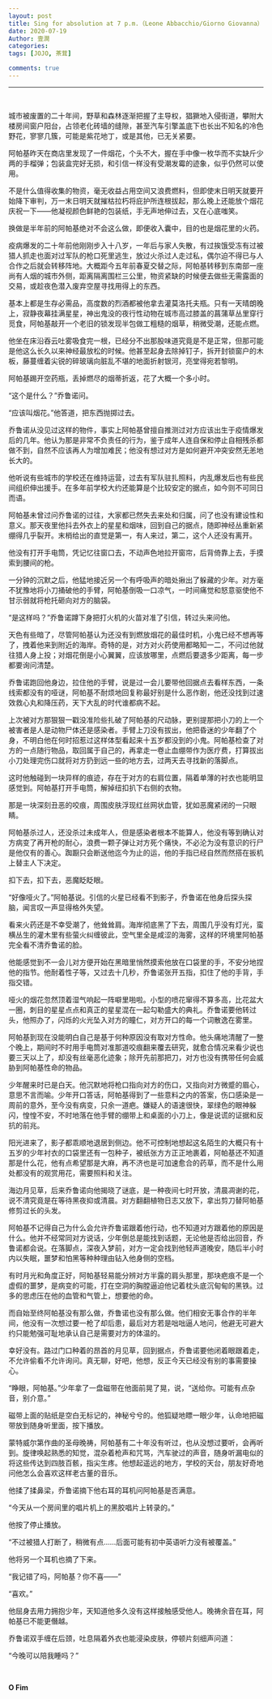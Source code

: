 ```yaml
---
layout: post
title: Sing for absolution at 7 p.m.（Leone Abbacchio/Giorno Giovanna）
date: 2020-07-19
Author: 壹澗
categories: 
tags: [JOJO, 茶茸]

comments: true
--- 
```


***

<br/>

城市被废置的二十年间，野草和森林逐渐把握了主导权，猖獗地入侵街道，攀附大楼房间窗户阳台，占领老化砖墙的缝隙，甚至汽车引擎盖底下也长出不知名的冷色野花，寥寥几簇，可能是紫花地丁，或是其他，已无关紧要。

阿帕基昨天在商店里发现了一件烟花，个头不大，握在手中像一枚华而不实缺斤少两的手榴弹；包装盒完好无损，和引信一样没有受潮发霉的迹象，似乎仍然可以使用。

不是什么值得收集的物资，毫无收益占用空间又浪费燃料，但即使末日明天就要开始降下审判，万一末日明天就摧枯拉朽将庇护所连根拔起，那么晚上还能放个烟花庆祝一下——他凝视颜色鲜艳的包装纸，手无声地伸过去，又在心底嗤笑。

换做是半年前的阿帕基绝对不会这么做，即便收入囊中，目的也是烟花里的火药。

疫病爆发的二十年前他刚刚步入十八岁，一年后与家人失散，有过挨饿受冻有过被猎人抓走也面对过军队的枪口死里逃生，放过火杀过人走过私，偶尔迫不得已与人合作之后就会转移阵地。大概距今五年前春夏交替之际，阿帕基转移到东南部一座尚有人烟的城市外侧，距离隔离围栏三公里，物资紧缺的时候便去做些无需露面的交易，或趁夜色潜入废弃空屋寻找用得上的东西。

基本上都是生存必需品，高度数的烈酒都被他拿去灌莫洛托夫瓶。只有一天晴朗晚上，寂静夜幕挂满星星，神出鬼没的夜行性动物在城市高过膝盖的菖蒲草丛里穿行觅食，阿帕基敲开一个老旧的锁发现半包做工粗糙的烟草，稍微受潮，还能点燃。

他坐在床沿吞云吐雾吸食完一根，已经分不出那股味道究竟是不是正常，但那可能是他这么长久以来神经最放松的时候。他甚至起身去除掉钉子，拆开封锁窗户的木板，藤蔓缠着尖锐的碎玻璃向脏乱不堪的地面折射银河，亮堂得宛若黎明。

阿帕基踢开空药瓶，丢掉燃尽的烟蒂折返，花了大概一个多小时。

“这个是什么？”乔鲁诺问。

“应该叫烟花。”他答道，把东西抛掷过去。

乔鲁诺从没见过这样的物件，事实上阿帕基曾擅自推测过对方应该出生于疫情爆发后的几年。他认为那是非常不负责任的行为，鉴于成年人连自保和停止自相残杀都做不到，自然不应该再人为增加难民；他没有想过对方是如何避开冲突安然无恙地长大的。

他听说有些城市的学校还在维持运营，过去有军队驻扎照料，内乱爆发后也有些民间组织伸出援手。在多年前学校大约还能算是个比较安定的据点，如今则不可同日而语。

阿帕基未曾过问乔鲁诺的过往，大家都已然失去来处和归属，问了也没有建设性和意义。那天夜里他抖去外衣上的星星和烟味，回到自己的据点，随即神经丛重新紧绷得几乎裂开。末梢给出的直觉是第一，有人来过，第二，这个人还没有离开。

他没有打开手电筒，凭记忆往窗口去，不动声色地拉开窗帘，后背倚靠上去，手摸索到腰间的枪。

一分钟的沉默之后，他猛地接近另一个有呼吸声的暗处揪出了躲藏的少年。对方毫不犹豫地将小刀捅破他的手臂，阿帕基倒吸一口凉气，一时间痛觉和怒意驱使他不甘示弱就将枪托砸向对方的脑袋。

“是这样吗？”乔鲁诺蹲下身把打火机的火苗对准了引信，转过头来问他。

天色有些暗了，尽管阿帕基认为还没有到燃放烟花的最佳时机，小鬼已经不想再等了，拽着他来到附近的海岸。奇特的是，对方对火药使用都略知一二，不问过他就往猎人身上投；对烟花倒是小心翼翼，应该放哪里，点燃后要退多少距离，每一步都要询问清楚。

乔鲁诺跑回他身边，拉住他的手臂，说是过一会儿要带他回据点去看样东西，一条线索都没有的哑谜，阿帕基不耐烦地回复称最好别是什么恶作剧，他还没找到过速效救心丸和降压药，天下大乱的时代谁都病不起。

上次被对方那狠狠一戳没准险些扎破了阿帕基的尺动脉，更别提那把小刀的上一个被害者是人是动物尸体还是感染者。手臂上刀没有拔出，他把昏迷的少年翻了个身，不明白他在何时招惹过这样体型看起来十五岁都没到的小鬼。阿帕基检查了对方的一点随行物品，取回属于自己的，再拿走一卷止血绷带作为医疗费，打算拔出小刀处理完伤口就将对方扔到远一些的地方去，过两天去寻找新的落脚点。

这时他触碰到一块异样的痕迹，存在于对方的右肩位置，隔着单薄的衬衣也能明显感觉到。阿帕基打开手电筒，解掉纽扣扒下右侧的衣物。

那是一块深刻丑恶的咬痕，周围皮肤浮现红丝网状血管，犹如恶魔紧闭的一只眼睛。

阿帕基杀过人，还没杀过未成年人，但是感染者根本不能算人，他没有等到确认对方病变了再开枪的耐心，浪费一颗子弹让对方死个痛快，不必沦为没有意识的行尸是他仅有的善心。踟蹰只会断送他迄今为止的运，他的手指已经自然而然搭在扳机上替主人下决定。

扣下去，扣下去，恶魔眨眨眼。

“好像哑火了。”阿帕基说。引信的火星已经看不到影子，乔鲁诺在他身后探头探脑，闻言叹一声显得格外失望。

看来火药还是不幸受潮了，他耸耸肩。海岸彻底黑了下去，周围几乎没有灯光，蛮横丛生的灌木里有些萤火纠缠彼此，空气里全是咸涩的海雾，这样的环境里阿帕基完全看不清乔鲁诺的脸。

他能感觉到不一会儿对方便开始在黑暗里悄然摸索他放在口袋里的手，不安分地捏他的指节。他耐着性子等，又过去十几秒，乔鲁诺张开五指，扣住了他的手背，手指交错。

哑火的烟花忽然顶着湿气响起一阵噼里啪啦。小型的喷花窜得不算多高，比花盆大一圈，刺目的星星点点和真正的星星混在一起勾勒盛大的典礼。乔鲁诺要他转过头，他照办了，闪烁的火光坠入对方的瞳仁，对方开口的每一个词散逸在雾里。

阿帕基到现在没能明白自己是基于何种原因没有取对方性命。他头痛地清醒了一整个晚上，期间时不时用手电筒对准那道咬痕翻来覆去研究，就愈合情况来看少说也要三天以上了，却没有丝毫恶化迹象；除开先前那把刀，对方也没有携带任何会威胁到阿帕基性命的物品。

少年醒来时已是白天。他沉默地将枪口指向对方的伤口，又指向对方微蹙的眉心，意思不言而喻。少年开口答话，阿帕基得到了一些意料之内的答案，伤口感染是一周前的意外，至今没有病变，只余一道疤。嫌疑人的语速很快，翠绿色的眼神躲闪，惶惶不安，不时地落在他手臂的绷带上和桌面的小刀上，像是说谎的证据和反抗的前兆。

阳光进来了，影子都乖顺地退居到侧边。他不可控制地想起这名陌生的大概只有十五岁的少年衬衣的口袋里还有一包种子，被纸张方方正正地裹着，阿帕基还不知道那是什么花，他有点希望那是大麻，再不济也是可加速愈合的药草，而不是什么用处都没有的观赏用花，需要照料和关注。

海边月见草，后来乔鲁诺向他揭晓了谜底，是一种夜间七时开放，清晨凋谢的花，说不清究竟是在等待黑夜抑或清晨。对方翻翻植物日志又放下，拿出剪刀替阿帕基修剪过长的头发。

阿帕基不记得自己为什么会允许乔鲁诺跟着他行动，也不知道对方跟着他的原因是什么。他并不经常同对方说话，少年倒总是能找到话题，无论他是否给出回音，乔鲁诺都会说。在落脚点，深夜入梦前，对方一定会找到他轻声道晚安，随后半小时内以失眠，噩梦和怕黑等种种理由钻入他身侧的空档。

有时月光和角度正好，阿帕基轻易能分辨对方半露的肩头那里，那块疤痕不是一个虚假的噩梦，是病变的可能，打在空洞的胸膛逼迫他记着枕头底沉甸甸的黑铁。过多的思虑压在他的血管和气管上，想要他的命。

而自始至终阿帕基没有那么做，乔鲁诺也没有那么做。他们相安无事合作的半年间，他没有一次想过要一枪了却后患，最后对方若是咄咄逼人地问，他避无可避大约只能勉强可耻地承认自己是需要对方的体温的。

幸好没有。路过门口种着的昂首的月见草，回到据点，乔鲁诺要他闭着眼跟着走，不允许偷看不允许询问。真无聊，好吧，他想，反正今天已经没有别的事需要操心。

“睁眼，阿帕基。”少年拿了一盘磁带在他面前晃了晃，说，“送给你。可能有点杂音，别介意。”

磁带上面的贴纸是空白无标记的，神秘兮兮的。他狐疑地瞟一眼少年，认命地把磁带放到随身听里面，按下播放。

蒙特威尔第作曲的圣母晚祷，阿帕基有二十年没有听过，也从没想过要听，会再听到。旋律唤起熟悉的知觉，混杂着枪声和咒骂，汽车驶过的声音，随身听漏电似的将这些传达到四肢百骸，指尖生疼。他想起遥远的地方，学校的天台，朋友好奇地问他怎么会喜欢这样老古董的音乐。

他揉了揉鼻梁，乔鲁诺摘下他右耳的耳机问阿帕基是否满意。

“今天从一个房间里的唱片机上的黑胶唱片上转录的。”

他按了停止播放。

“不过被猎人打断了，稍微有点……后面可能有初中英语听力没有被覆盖。”

他将另一个耳机也摘了下来。

“我记错了吗，阿帕基？你不喜——”

“喜欢。”

他屈身去用力拥抱少年，天知道他多久没有这样接触感受他人。晚祷余音在耳，阿帕基已不能更僭越。

乔鲁诺双手缠在后颈，吐息隔着外衣也能浸染皮肤，停顿片刻细声问道：

“今晚可以陪我睡吗？”

<br/>

**O Fim**